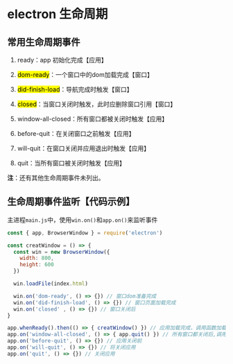 # electron 生命周期

## 常用生命周期事件

1. ready：app 初始化完成【应用】

2. <mark>dom-ready</mark>：一个窗口中的dom加载完成【窗口】

3. <mark>did-finish-load</mark>：导航完成时触发【窗口】

4. <mark>closed</mark>：当窗口关闭时触发，此时应删除窗口引用【窗口】

5. window-all-closed：所有窗口都被关闭时触发【应用】

6. before-quit：在关闭窗口之前触发【应用】

7. will-quit：在窗口关闭并应用退出时触发【应用】

8. quit：当所有窗口被关闭时触发【应用】

**注**：还有其他生命周期事件未列出。

## 生命周期事件监听【代码示例】

主进程`main.js`中，使用`win.on()`和`app.on()`来监听事件

```js
const { app, BrowserWindow } = require('electron')

const creatWindow = () => {
  const win = new BrowserWindow({
    width: 800,
    height: 600  
  })

  win.loadFile(index.html)

  win.on('dom-ready', () => {}) // 窗口dom准备完成
  win.on('did-finish-load', () => {}) // 窗口页面加载完成
  win.on('closed' , () => {}) // 窗口关闭后
}

app.whenReady().then(() => { creatWindow() }) // 应用加载完成，调用函数加载窗口
app.on('window-all-closed', () => { app.quit() }) // 所有窗口都关闭后,调用方法关闭应用
app.on('before-quit', () => {}) // 应用关闭前
app.on('will-quit', () => {}) // 将关闭应用
app.on('quit', () => {}) // 关闭应用



```
